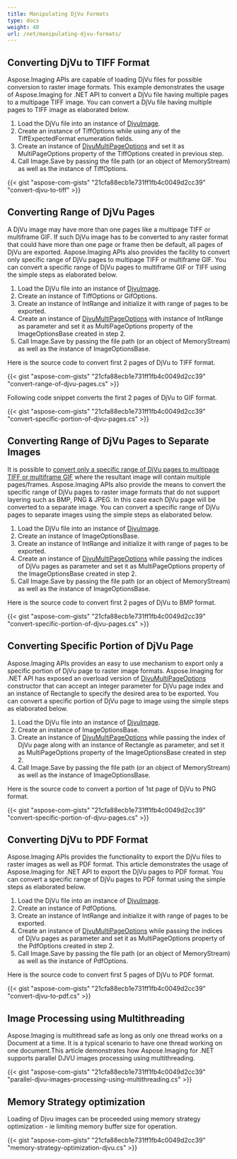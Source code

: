 ```yaml
---
title: Manipulating DjVu Formats
type: docs
weight: 40
url: /net/manipulating-djvu-formats/
---
```


## **Converting DjVu to TIFF Format**
Aspose.Imaging APIs are capable of loading DjVu files for possible conversion to raster image formats. This example demonstrates the usage of Aspose.Imaging for .NET API to convert a DjVu file having multiple pages to a multipage TIFF image. You can convert a DjVu file having multiple pages to TIFF image as elaborated below.

1. Load the DjVu file into an instance of [DjvuImage](https://reference.aspose.com/imaging/net/aspose.imaging.fileformats.djvu/djvuimage).
1. Create an instance of TiffOptions while using any of the TiffExpectedFormat enumeration fields.
1. Create an instance of [DjvuMultiPageOptions](https://reference.aspose.com/imaging/net/aspose.imaging.imageoptions/djvumultipageoptions) and set it as MultiPageOptions property of the TiffOptions created in previous step.
1. Call Image.Save by passing the file path (or an object of MemoryStream) as well as the instance of TiffOptions.

{{< gist "aspose-com-gists" "21cfa88ecb1e731ff1fb4c0049d2cc39" "convert-djvu-to-tiff" >}}


## **Converting Range of DjVu Pages**
A DjVu image may have more than one pages like a multipage TIFF or multiframe GIF. If such DjVu image has to be converted to any raster format that could have more than one page or frame then be default, all pages of DjVu are exported. Aspose.Imaging APIs also provides the facility to convert only specific range of DjVu pages to multipage TIFF or multiframe GIF. You can convert a specific range of DjVu pages to multiframe GIF or TIFF using the simple steps as elaborated below.

1. Load the DjVu file into an instance of [DjvuImage](https://reference.aspose.com/imaging/net/aspose.imaging.fileformats.djvu/djvuimage).
1. Create an instance of TiffOptions or GifOptions.
1. Create an instance of IntRange and initialize it with range of pages to be exported.
1. Create an instance of [DjvuMultiPageOptions](https://reference.aspose.com/imaging/net/aspose.imaging.imageoptions/djvumultipageoptions) with instance of IntRange as parameter and set it as MultiPageOptions property of the ImageOptionsBase created in step 2.
1. Call Image.Save by passing the file path (or an object of MemoryStream) as well as the instance of ImageOptionsBase.

Here is the source code to convert first 2 pages of DjVu to TIFF format.

{{< gist "aspose-com-gists" "21cfa88ecb1e731ff1fb4c0049d2cc39" "convert-range-of-djvu-pages.cs" >}}

Following code snippet converts the first 2 pages of DjVu to GIF format.

{{< gist "aspose-com-gists" "21cfa88ecb1e731ff1fb4c0049d2cc39" "convert-specific-portion-of-djvu-pages.cs" >}}


## **Converting Range of DjVu Pages to Separate Images**
It is possible to [convert only a specific range of DjVu pages to multipage TIFF or multiframe GIF]() where the resultant image will contain multiple pages/frames. Aspose.Imaging APIs also provide the means to convert the specific range of DjVu pages to raster image formats that do not support layering such as BMP, PNG & JPEG. In this case each DjVu page will be converted to a separate image. You can convert a specific range of DjVu pages to separate images using the simple steps as elaborated below.

1. Load the DjVu file into an instance of [DjvuImage](https://reference.aspose.com/imaging/net/aspose.imaging.fileformats.djvu/djvuimage).
1. Create an instance of ImageOptionsBase.
1. Create an instance of IntRange and initialize it with range of pages to be exported.
1. Create an instance of [DjvuMultiPageOptions](https://reference.aspose.com/imaging/net/aspose.imaging.imageoptions/djvumultipageoptions) while passing the indices of DjVu pages as parameter and set it as MultiPageOptions property of the ImageOptionsBase created in step 2.
1. Call Image.Save by passing the file path (or an object of MemoryStream) as well as the instance of ImageOptionsBase.

Here is the source code to convert first 2 pages of DjVu to BMP format.

{{< gist "aspose-com-gists" "21cfa88ecb1e731ff1fb4c0049d2cc39" "convert-specific-portion-of-djvu-pages.cs" >}}


## **Converting Specific Portion of DjVu Page**
Aspose.Imaging APIs provides an easy to use mechanism to export only a specific portion of DjVu page to raster image formats. Aspose.Imaging for .NET API has exposed an overload version of [DjvuMultiPageOptions](https://reference.aspose.com/imaging/net/aspose.imaging.imageoptions/djvumultipageoptions) constructor that can accept an integer parameter for DjVu page index and an instance of Rectangle to specify the desired area to be exported. You can convert a specific portion of DjVu page to image using the simple steps as elaborated below.

1. Load the DjVu file into an instance of [DjvuImage](https://reference.aspose.com/imaging/net/aspose.imaging.fileformats.djvu/djvuimage).
1. Create an instance of ImageOptionsBase.
1. Create an instance of [DjvuMultiPageOptions](https://reference.aspose.com/imaging/net/aspose.imaging.imageoptions/djvumultipageoptions) while passing the index of DjVu page along with an instance of Rectangle as parameter, and set it as MultiPageOptions property of the ImageOptionsBase created in step 2.
1. Call Image.Save by passing the file path (or an object of MemoryStream) as well as the instance of ImageOptionsBase.

Here is the source code to convert a portion of 1st page of DjVu to PNG format.

{{< gist "aspose-com-gists" "21cfa88ecb1e731ff1fb4c0049d2cc39" "convert-specific-portion-of-djvu-pages.cs" >}}


## **Converting DjVu to PDF Format**
Aspose.Imaging APIs provides the functionality to export the DjVu files to raster images as well as PDF format. This article demonstrates the usage of Aspose.Imaging for .NET API to export the DjVu pages to PDF format. You can convert a specific range of DjVu pages to PDF format using the simple steps as elaborated below.

1. Load the DjVu file into an instance of [DjvuImage](https://reference.aspose.com/imaging/net/aspose.imaging.fileformats.djvu/djvuimage).
1. Create an instance of PdfOptions.
1. Create an instance of IntRange and initialize it with range of pages to be exported.
1. Create an instance of [DjvuMultiPageOptions](https://reference.aspose.com/imaging/net/aspose.imaging.imageoptions/djvumultipageoptions) while passing the indices of DjVu pages as parameter and set it as MultiPageOptions property of the PdfOptions created in step 2.
1. Call Image.Save by passing the file path (or an object of MemoryStream) as well as the instance of PdfOptions.

Here is the source code to convert first 5 pages of DjVu to PDF format.

{{< gist "aspose-com-gists" "21cfa88ecb1e731ff1fb4c0049d2cc39" "convert-djvu-to-pdf.cs" >}}
## **Image Processing using Multithreading**
Aspose.Imaging is multithread safe as long as only one thread works on a Document at a time. It is a typical scenario to have one thread working on one document.This article demonstrates how Aspose.Imaging for .NET supports parallel DJVU images processing using multithreading.

{{< gist "aspose-com-gists" "21cfa88ecb1e731ff1fb4c0049d2cc39" "parallel-djvu-images-processing-using-multithreading.cs" >}}
## **Memory Strategy optimization**
Loading of Djvu images can be proceeded using memory strategy optimization - ie limiting memory buffer size for operation.

{{< gist "aspose-com-gists" "21cfa88ecb1e731ff1fb4c0049d2cc39" "memory-strategy-optimization-djvu.cs" >}}






